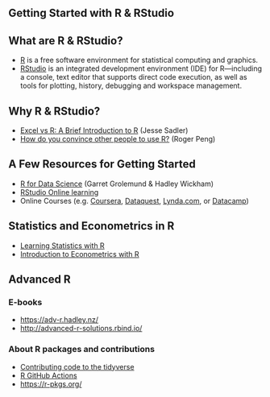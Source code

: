 Getting Started with R & RStudio
--------------------------------


## What are R & RStudio?

- [R](https://www.r-project.org/) is a free software environment for statistical computing and graphics.
- [RStudio](https://www.rstudio.com/) is an integrated development environment (IDE) for R—including a console, text editor that supports direct code execution, as well as tools for plotting, history, debugging and workspace management.

## Why R & RStudio?

- [Excel vs R: A Brief Introduction to R](https://www.jessesadler.com/post/excel-vs-r/) (Jesse Sadler)
- [How do you convince other people to use R?](https://simplystatistics.org/2017/10/30/how-do-you-convince-others-to-use-r/) (Roger Peng)

## A Few Resources for Getting Started

- [R for Data Science](http://r4ds.had.co.nz/) (Garret Grolemund & Hadley Wickham)
- [RStudio Online learning](https://www.rstudio.com/online-learning/)
- Online Courses (e.g. [Coursera](https://www.coursera.org/courses?languages=en&query=R), [Dataquest](https://www.dataquest.io/), [Lynda.com](https://www.lynda.com/), or [Datacamp](https://www.datacamp.com/learn/r-programming))

## Statistics and Econometrics in R

- [Learning Statistics with R](https://learningstatisticswithr.com/)
- [Introduction to Econometrics with R](https://www.econometrics-with-r.org/)

## Advanced R

### E-books
- https://adv-r.hadley.nz/
- http://advanced-r-solutions.rbind.io/

### About R packages and contributions 
- [Contributing code to the tidyverse](https://www.tidyverse.org/blog/2017/08/contributing/)
- [R GitHub Actions](https://www.jimhester.com/talk/2020-rsc-github-actions/)
- https://r-pkgs.org/
